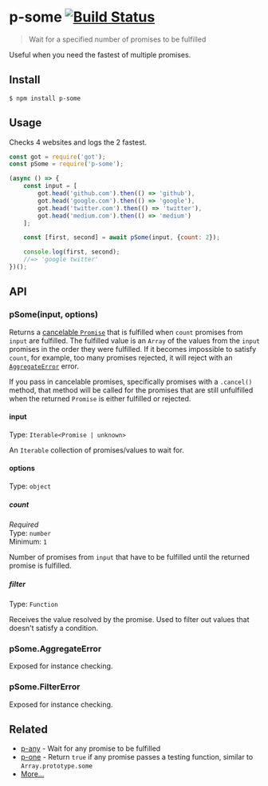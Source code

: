# p-some [![Build Status](https://travis-ci.org/sindresorhus/p-some.svg?branch=master)](https://travis-ci.org/sindresorhus/p-some)

> Wait for a specified number of promises to be fulfilled

Useful when you need the fastest of multiple promises.

## Install

```
$ npm install p-some
```

## Usage

Checks 4 websites and logs the 2 fastest.

```js
const got = require('got');
const pSome = require('p-some');

(async () => {
	const input = [
		got.head('github.com').then(() => 'github'),
		got.head('google.com').then(() => 'google'),
		got.head('twitter.com').then(() => 'twitter'),
		got.head('medium.com').then(() => 'medium')
	];

	const [first, second] = await pSome(input, {count: 2});

	console.log(first, second);
	//=> 'google twitter'
})();
```

## API

### pSome(input, options)

Returns a [cancelable `Promise`](https://github.com/sindresorhus/p-cancelable) that is fulfilled when `count` promises from `input` are fulfilled. The fulfilled value is an `Array` of the values from the `input` promises in the order they were fulfilled. If it becomes impossible to satisfy `count`, for example, too many promises rejected, it will reject with an [`AggregateError`](https://github.com/sindresorhus/aggregate-error) error.

If you pass in cancelable promises, specifically promises with a `.cancel()` method, that method will be called for the promises that are still unfulfilled when the returned `Promise` is either fulfilled or rejected.

#### input

Type: `Iterable<Promise | unknown>`

An `Iterable` collection of promises/values to wait for.

#### options

Type: `object`

##### count

*Required*\
Type: `number`\
Minimum: `1`

Number of promises from `input` that have to be fulfilled until the returned promise is fulfilled.

##### filter

Type: `Function`

Receives the value resolved by the promise. Used to filter out values that doesn't satisfy a condition.

### pSome.AggregateError

Exposed for instance checking.

### pSome.FilterError

Exposed for instance checking.

## Related

- [p-any](https://github.com/sindresorhus/p-any) - Wait for any promise to be fulfilled
- [p-one](https://github.com/kevva/p-one) - Return `true` if any promise passes a testing function, similar to `Array.prototype.some`
- [More…](https://github.com/sindresorhus/promise-fun)
